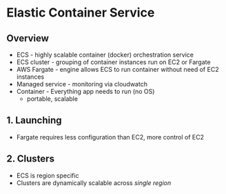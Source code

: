 # Elastic Container Service
## Overview
* ECS - highly scalable container (docker) orchestration service
* ECS cluster - grouping of container instances run on EC2 or Fargate
* AWS Fargate - engine allows ECS to run container without need of EC2 instances
* Managed service - monitoring via cloudwatch
* Container - Everything app needs to run (no OS)
    * portable, scalable
## 1. Launching
*  Fargate requires less configuration than EC2, more control of EC2
## 2. Clusters
* ECS is region specific
* Clusters are dynamically scalable across *single region*

